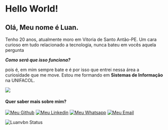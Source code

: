 # Hello World!

## Olá, Meu nome é Luan.
Tenho 20 anos, atualmente moro em Vitoria de Santo Antão-PE. Um cara curioso em tudo relacionado a tecnologia, nunca bateu em vocês aquela pergunta

***Como será que isso funciona?***  

pois é, em mim sempre bate e é por isso que entrei nessa área a curiosidade que me move. Estou me formando em **Sistemas de Informação** na UNIFACOL.

![](https://media.giphy.com/media/3oKIPnAiaMCws8nOsE/giphy.gif)

#### Quer saber mais sobre mim?

[![Meu Github](https://camo.githubusercontent.com/b8077db3d588fd1a38c9db14b67c5ab699b6dce003526213e40291d502e71dba/68747470733a2f2f696d672e736869656c64732e696f2f62616467652f2d4769746875622d3030303f7374796c653d666c61742d737175617265266c6f676f3d476974687562266c6f676f436f6c6f723d7768697465266c696e6b3d68747470733a2f2f6769746875622e636f6d2f6e61747967756c796173 "Meu Github")](http://github.com/Luanvbn "Meu Github")
[![Meu Linkedin](https://camo.githubusercontent.com/4624715b17a93e192168ab0e483734991455a7d8d67c5a28c71c5e4e98cbe5b4/68747470733a2f2f696d672e736869656c64732e696f2f62616467652f2d4c696e6b6564496e2d626c75653f7374796c653d666c61742d737175617265266c6f676f3d4c696e6b6564696e266c6f676f436f6c6f723d7768697465266c696e6b3d68747470733a2f2f7777772e6c696e6b6564696e2e636f6d2f696e2f6e6174617368612d67756c7961732d6239346235323162622f "Meu Linkedin")](https://www.linkedin.com/in/luan-nascimento-307177180/ "Meu Linkedin")
[![Meu Whatsapp](https://camo.githubusercontent.com/4de6d536660949a29de6969f29da73f16fb98bcf7372a9ec1f4c10d80355bd48/68747470733a2f2f696d672e736869656c64732e696f2f62616467652f2d57686174736170702d3443413134333f7374796c653d666c61742d737175617265266c6162656c436f6c6f723d344341313433266c6f676f3d7768617473617070266c6f676f436f6c6f723d7768697465266c696e6b3d68747470733a2f2f6170692e77686174736170702e636f6d2f73656e643f70686f6e653d7365755f74656c65666f6e655f35352b31312b39353339322d3630373526746578743d48656c6c6f21 "Meu Whatsapp")](https://api.whatsapp.com/send?phone=seu_telefone_55+81+991564240&text=Ol%C3%A1,%20Mundo! "Meu Whatsapp")
[![Meu Email](https://camo.githubusercontent.com/e49b149af0ac4774cf481f204d586bdfaaa0b3a1d970bbc7f8034fbefb70ca50/68747470733a2f2f696d672e736869656c64732e696f2f62616467652f2d476d61696c2d6331343433383f7374796c653d666c61742d737175617265266c6f676f3d476d61696c266c6f676f436f6c6f723d7768697465266c696e6b3d6d61696c746f3a6e61746173686167756c79617340676d61696c2e636f6d "Meu Email")](http://mailto:luanvbn@gmail.com "Meu Email")

![Luanvbn Status](https://github-readme-stats.vercel.app/api?username=Luanvbn&show_icons=true)
